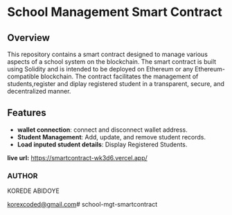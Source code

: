 # School Management Smart Contract

## Overview

This repository contains a smart contract designed to manage various aspects of a school system on the blockchain. The smart contract is built using Solidity and is intended to be deployed on Ethereum or any Ethereum-compatible blockchain. The contract facilitates the management of students,register and diplay registered student in a transparent, secure, and decentralized manner.

## Features

- **wallet connection**: connect and disconnect wallet address.
- **Student Management**: Add, update, and remove student records.
- **Load inputed student details**: Display Registered Students.

**live url:** https://smartcontract-wk3d6.vercel.app/


### AUTHOR 
KOREDE ABIDOYE 

korexcoded@gmail.com#   s c h o o l - m g t - s m a r t c o n t r a c t  
 